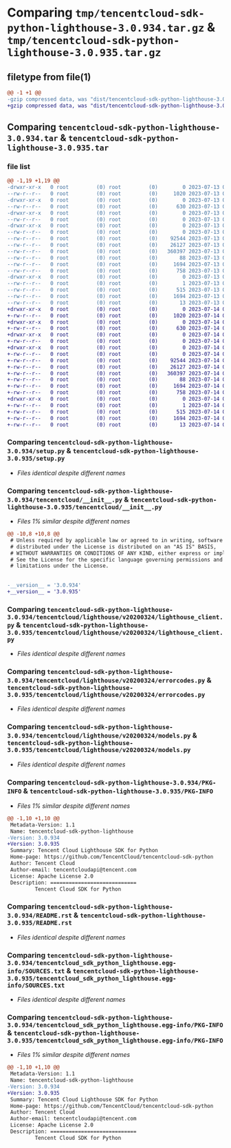 # Comparing `tmp/tencentcloud-sdk-python-lighthouse-3.0.934.tar.gz` & `tmp/tencentcloud-sdk-python-lighthouse-3.0.935.tar.gz`

## filetype from file(1)

```diff
@@ -1 +1 @@
-gzip compressed data, was "dist/tencentcloud-sdk-python-lighthouse-3.0.934.tar", last modified: Thu Jul 13 00:25:21 2023, max compression
+gzip compressed data, was "dist/tencentcloud-sdk-python-lighthouse-3.0.935.tar", last modified: Fri Jul 14 00:33:31 2023, max compression
```

## Comparing `tencentcloud-sdk-python-lighthouse-3.0.934.tar` & `tencentcloud-sdk-python-lighthouse-3.0.935.tar`

### file list

```diff
@@ -1,19 +1,19 @@
-drwxr-xr-x   0 root         (0) root         (0)        0 2023-07-13 00:25:21.000000 tencentcloud-sdk-python-lighthouse-3.0.934/
--rw-r--r--   0 root         (0) root         (0)     1020 2023-07-13 00:25:21.000000 tencentcloud-sdk-python-lighthouse-3.0.934/setup.py
-drwxr-xr-x   0 root         (0) root         (0)        0 2023-07-13 00:25:21.000000 tencentcloud-sdk-python-lighthouse-3.0.934/tencentcloud/
--rw-r--r--   0 root         (0) root         (0)      630 2023-07-13 00:25:21.000000 tencentcloud-sdk-python-lighthouse-3.0.934/tencentcloud/__init__.py
-drwxr-xr-x   0 root         (0) root         (0)        0 2023-07-13 00:25:21.000000 tencentcloud-sdk-python-lighthouse-3.0.934/tencentcloud/lighthouse/
--rw-r--r--   0 root         (0) root         (0)        0 2023-07-13 00:25:21.000000 tencentcloud-sdk-python-lighthouse-3.0.934/tencentcloud/lighthouse/__init__.py
-drwxr-xr-x   0 root         (0) root         (0)        0 2023-07-13 00:25:21.000000 tencentcloud-sdk-python-lighthouse-3.0.934/tencentcloud/lighthouse/v20200324/
--rw-r--r--   0 root         (0) root         (0)        0 2023-07-13 00:25:21.000000 tencentcloud-sdk-python-lighthouse-3.0.934/tencentcloud/lighthouse/v20200324/__init__.py
--rw-r--r--   0 root         (0) root         (0)    92544 2023-07-13 00:25:21.000000 tencentcloud-sdk-python-lighthouse-3.0.934/tencentcloud/lighthouse/v20200324/lighthouse_client.py
--rw-r--r--   0 root         (0) root         (0)    26127 2023-07-13 00:25:21.000000 tencentcloud-sdk-python-lighthouse-3.0.934/tencentcloud/lighthouse/v20200324/errorcodes.py
--rw-r--r--   0 root         (0) root         (0)   360397 2023-07-13 00:25:21.000000 tencentcloud-sdk-python-lighthouse-3.0.934/tencentcloud/lighthouse/v20200324/models.py
--rw-r--r--   0 root         (0) root         (0)       88 2023-07-13 00:25:21.000000 tencentcloud-sdk-python-lighthouse-3.0.934/setup.cfg
--rw-r--r--   0 root         (0) root         (0)     1694 2023-07-13 00:25:21.000000 tencentcloud-sdk-python-lighthouse-3.0.934/PKG-INFO
--rw-r--r--   0 root         (0) root         (0)      758 2023-07-13 00:25:21.000000 tencentcloud-sdk-python-lighthouse-3.0.934/README.rst
-drwxr-xr-x   0 root         (0) root         (0)        0 2023-07-13 00:25:21.000000 tencentcloud-sdk-python-lighthouse-3.0.934/tencentcloud_sdk_python_lighthouse.egg-info/
--rw-r--r--   0 root         (0) root         (0)        1 2023-07-13 00:25:21.000000 tencentcloud-sdk-python-lighthouse-3.0.934/tencentcloud_sdk_python_lighthouse.egg-info/dependency_links.txt
--rw-r--r--   0 root         (0) root         (0)      515 2023-07-13 00:25:21.000000 tencentcloud-sdk-python-lighthouse-3.0.934/tencentcloud_sdk_python_lighthouse.egg-info/SOURCES.txt
--rw-r--r--   0 root         (0) root         (0)     1694 2023-07-13 00:25:21.000000 tencentcloud-sdk-python-lighthouse-3.0.934/tencentcloud_sdk_python_lighthouse.egg-info/PKG-INFO
--rw-r--r--   0 root         (0) root         (0)       13 2023-07-13 00:25:21.000000 tencentcloud-sdk-python-lighthouse-3.0.934/tencentcloud_sdk_python_lighthouse.egg-info/top_level.txt
+drwxr-xr-x   0 root         (0) root         (0)        0 2023-07-14 00:33:31.000000 tencentcloud-sdk-python-lighthouse-3.0.935/
+-rw-r--r--   0 root         (0) root         (0)     1020 2023-07-14 00:33:31.000000 tencentcloud-sdk-python-lighthouse-3.0.935/setup.py
+drwxr-xr-x   0 root         (0) root         (0)        0 2023-07-14 00:33:31.000000 tencentcloud-sdk-python-lighthouse-3.0.935/tencentcloud/
+-rw-r--r--   0 root         (0) root         (0)      630 2023-07-14 00:33:31.000000 tencentcloud-sdk-python-lighthouse-3.0.935/tencentcloud/__init__.py
+drwxr-xr-x   0 root         (0) root         (0)        0 2023-07-14 00:33:31.000000 tencentcloud-sdk-python-lighthouse-3.0.935/tencentcloud/lighthouse/
+-rw-r--r--   0 root         (0) root         (0)        0 2023-07-14 00:33:31.000000 tencentcloud-sdk-python-lighthouse-3.0.935/tencentcloud/lighthouse/__init__.py
+drwxr-xr-x   0 root         (0) root         (0)        0 2023-07-14 00:33:31.000000 tencentcloud-sdk-python-lighthouse-3.0.935/tencentcloud/lighthouse/v20200324/
+-rw-r--r--   0 root         (0) root         (0)        0 2023-07-14 00:33:31.000000 tencentcloud-sdk-python-lighthouse-3.0.935/tencentcloud/lighthouse/v20200324/__init__.py
+-rw-r--r--   0 root         (0) root         (0)    92544 2023-07-14 00:33:31.000000 tencentcloud-sdk-python-lighthouse-3.0.935/tencentcloud/lighthouse/v20200324/lighthouse_client.py
+-rw-r--r--   0 root         (0) root         (0)    26127 2023-07-14 00:33:31.000000 tencentcloud-sdk-python-lighthouse-3.0.935/tencentcloud/lighthouse/v20200324/errorcodes.py
+-rw-r--r--   0 root         (0) root         (0)   360397 2023-07-14 00:33:31.000000 tencentcloud-sdk-python-lighthouse-3.0.935/tencentcloud/lighthouse/v20200324/models.py
+-rw-r--r--   0 root         (0) root         (0)       88 2023-07-14 00:33:31.000000 tencentcloud-sdk-python-lighthouse-3.0.935/setup.cfg
+-rw-r--r--   0 root         (0) root         (0)     1694 2023-07-14 00:33:31.000000 tencentcloud-sdk-python-lighthouse-3.0.935/PKG-INFO
+-rw-r--r--   0 root         (0) root         (0)      758 2023-07-14 00:33:31.000000 tencentcloud-sdk-python-lighthouse-3.0.935/README.rst
+drwxr-xr-x   0 root         (0) root         (0)        0 2023-07-14 00:33:31.000000 tencentcloud-sdk-python-lighthouse-3.0.935/tencentcloud_sdk_python_lighthouse.egg-info/
+-rw-r--r--   0 root         (0) root         (0)        1 2023-07-14 00:33:31.000000 tencentcloud-sdk-python-lighthouse-3.0.935/tencentcloud_sdk_python_lighthouse.egg-info/dependency_links.txt
+-rw-r--r--   0 root         (0) root         (0)      515 2023-07-14 00:33:31.000000 tencentcloud-sdk-python-lighthouse-3.0.935/tencentcloud_sdk_python_lighthouse.egg-info/SOURCES.txt
+-rw-r--r--   0 root         (0) root         (0)     1694 2023-07-14 00:33:31.000000 tencentcloud-sdk-python-lighthouse-3.0.935/tencentcloud_sdk_python_lighthouse.egg-info/PKG-INFO
+-rw-r--r--   0 root         (0) root         (0)       13 2023-07-14 00:33:31.000000 tencentcloud-sdk-python-lighthouse-3.0.935/tencentcloud_sdk_python_lighthouse.egg-info/top_level.txt
```

### Comparing `tencentcloud-sdk-python-lighthouse-3.0.934/setup.py` & `tencentcloud-sdk-python-lighthouse-3.0.935/setup.py`

 * *Files identical despite different names*

### Comparing `tencentcloud-sdk-python-lighthouse-3.0.934/tencentcloud/__init__.py` & `tencentcloud-sdk-python-lighthouse-3.0.935/tencentcloud/__init__.py`

 * *Files 1% similar despite different names*

```diff
@@ -10,8 +10,8 @@
 # Unless required by applicable law or agreed to in writing, software
 # distributed under the License is distributed on an "AS IS" BASIS,
 # WITHOUT WARRANTIES OR CONDITIONS OF ANY KIND, either express or implied.
 # See the License for the specific language governing permissions and
 # limitations under the License.
 
 
-__version__ = '3.0.934'
+__version__ = '3.0.935'
```

### Comparing `tencentcloud-sdk-python-lighthouse-3.0.934/tencentcloud/lighthouse/v20200324/lighthouse_client.py` & `tencentcloud-sdk-python-lighthouse-3.0.935/tencentcloud/lighthouse/v20200324/lighthouse_client.py`

 * *Files identical despite different names*

### Comparing `tencentcloud-sdk-python-lighthouse-3.0.934/tencentcloud/lighthouse/v20200324/errorcodes.py` & `tencentcloud-sdk-python-lighthouse-3.0.935/tencentcloud/lighthouse/v20200324/errorcodes.py`

 * *Files identical despite different names*

### Comparing `tencentcloud-sdk-python-lighthouse-3.0.934/tencentcloud/lighthouse/v20200324/models.py` & `tencentcloud-sdk-python-lighthouse-3.0.935/tencentcloud/lighthouse/v20200324/models.py`

 * *Files identical despite different names*

### Comparing `tencentcloud-sdk-python-lighthouse-3.0.934/PKG-INFO` & `tencentcloud-sdk-python-lighthouse-3.0.935/PKG-INFO`

 * *Files 1% similar despite different names*

```diff
@@ -1,10 +1,10 @@
 Metadata-Version: 1.1
 Name: tencentcloud-sdk-python-lighthouse
-Version: 3.0.934
+Version: 3.0.935
 Summary: Tencent Cloud Lighthouse SDK for Python
 Home-page: https://github.com/TencentCloud/tencentcloud-sdk-python
 Author: Tencent Cloud
 Author-email: tencentcloudapi@tencent.com
 License: Apache License 2.0
 Description: ============================
         Tencent Cloud SDK for Python
```

### Comparing `tencentcloud-sdk-python-lighthouse-3.0.934/README.rst` & `tencentcloud-sdk-python-lighthouse-3.0.935/README.rst`

 * *Files identical despite different names*

### Comparing `tencentcloud-sdk-python-lighthouse-3.0.934/tencentcloud_sdk_python_lighthouse.egg-info/SOURCES.txt` & `tencentcloud-sdk-python-lighthouse-3.0.935/tencentcloud_sdk_python_lighthouse.egg-info/SOURCES.txt`

 * *Files identical despite different names*

### Comparing `tencentcloud-sdk-python-lighthouse-3.0.934/tencentcloud_sdk_python_lighthouse.egg-info/PKG-INFO` & `tencentcloud-sdk-python-lighthouse-3.0.935/tencentcloud_sdk_python_lighthouse.egg-info/PKG-INFO`

 * *Files 1% similar despite different names*

```diff
@@ -1,10 +1,10 @@
 Metadata-Version: 1.1
 Name: tencentcloud-sdk-python-lighthouse
-Version: 3.0.934
+Version: 3.0.935
 Summary: Tencent Cloud Lighthouse SDK for Python
 Home-page: https://github.com/TencentCloud/tencentcloud-sdk-python
 Author: Tencent Cloud
 Author-email: tencentcloudapi@tencent.com
 License: Apache License 2.0
 Description: ============================
         Tencent Cloud SDK for Python
```

